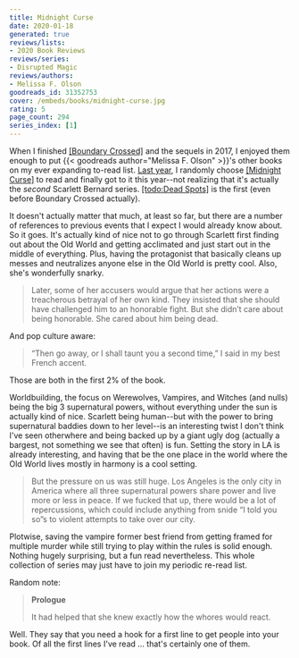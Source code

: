 ```yaml
---
title: Midnight Curse
date: 2020-01-18
generated: true
reviews/lists:
- 2020 Book Reviews
reviews/series:
- Disrupted Magic
reviews/authors:
- Melissa F. Olson
goodreads_id: 31352753
cover: /embeds/books/midnight-curse.jpg
rating: 5
page_count: 294
series_index: [1]
---
```

When I finished [[Boundary Crossed]]() and the sequels in 2017, I enjoyed them enough to put {{< goodreads author="Melissa F. Olson" >}}'s other books on my ever expanding to-read list. [Last year](https://blog.jverkamp.com/2019/01/01/2019-reading-list/), I randomly choose [[Midnight Curse]]() to read and finally got to it this year--not realizing that it's actually the _second_ Scarlett Bernard series. [[todo:Dead Spots]]() is the first (even before Boundary Crossed actually).  

It doesn't actually matter that much, at least so far, but there are a number of references to previous events that I expect I would already know about. So it goes. It's actually kind of nice not to go through Scarlett first finding out about the Old World and getting acclimated and just start out in the middle of everything. Plus, having the protagonist that basically cleans up messes and neutralizes anyone else in the Old World is pretty cool. Also, she's wonderfully snarky.  

<!--more-->

> Later, some of her accusers would argue that her actions were a treacherous betrayal of her own kind. They insisted that she should have challenged him to an honorable fight. But she didn’t care about being honorable. She cared about him being dead.

And pop culture aware:  

> “Then go away, or I shall taunt you a second time,” I said in my best French accent.

Those are both in the first 2% of the book.  

Worldbuilding, the focus on Werewolves, Vampires, and Witches (and nulls) being the big 3 supernatural powers, without everything under the sun is actually kind of nice. Scarlett being human--but with the power to bring supernatural baddies down to her level--is an interesting twist I don't think I've seen otherwhere and being backed up by a giant ugly dog (actually a bargest, not something we see that often) is fun. Setting the story in LA is already interesting, and having that be the one place in the world where the Old World lives mostly in harmony is a cool setting.  

> But the pressure on us was still huge. Los Angeles is the only city in America where all three supernatural powers share power and live more or less in peace. If we fucked that up, there would be a lot of repercussions, which could include anything from snide “I told you so”s to violent attempts to take over our city.

Plotwise, saving the vampire former best friend from getting framed for multiple murder while still trying to play within the rules is solid enough. Nothing hugely surprising, but a fun read nevertheless. This whole collection of series may just have to join my periodic re-read list.  

Random note:  

> **Prologue**  
>
>  It had helped that she knew exactly how the whores would react.  

Well. They say that you need a hook for a first line to get people into your book. Of all the first lines I've read ... that's certainly one of them.